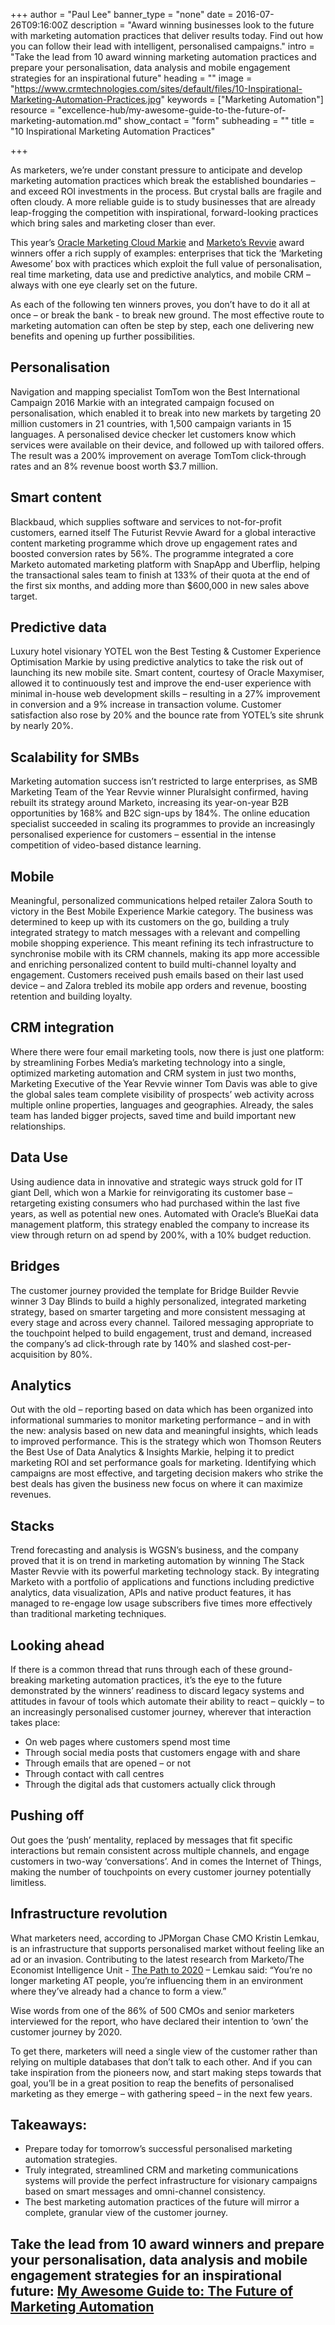 +++
author = "Paul Lee"
banner_type = "none"
date = 2016-07-26T09:16:00Z
description = "Award winning businesses look to the future with marketing automation practices that deliver results today. Find out how you can follow their lead with intelligent, personalised campaigns."
intro = "Take the lead from 10 award winning marketing automation practices and prepare your personalisation, data analysis and mobile engagement strategies for an inspirational future"
heading = ""
image = "https://www.crmtechnologies.com/sites/default/files/10-Inspirational-Marketing-Automation-Practices.jpg"
keywords = ["Marketing Automation"]
resource = "excellence-hub/my-awesome-guide-to-the-future-of-marketing-automation.md"
show_contact = "form"
subheading = ""
title = "10 Inspirational Marketing Automation Practices"

+++

As marketers, we’re under constant pressure to anticipate and develop marketing automation practices which break the established boundaries – and exceed ROI investments in the process. But crystal balls are fragile and often cloudy. A more reliable guide is to study businesses that are already leap-frogging the competition with inspirational, forward-looking practices which bring sales and marketing closer than ever.

This year’s [Oracle Marketing Cloud Markie](http://markies.eloqua.com/) and [Marketo’s Revvie](https://events.marketo.com/summit/2016/awards/) award winners offer a rich supply of examples: enterprises that tick the ‘Marketing Awesome’ box with practices which exploit the full value of personalisation, real time marketing, data use and predictive analytics, and mobile CRM – always with one eye clearly set on the future.

As each of the following ten winners proves, you don’t have to do it all at once – or break the bank - to break new ground. The most effective route to marketing automation can often be step by step, each one delivering new benefits and opening up further possibilities.

## Personalisation

Navigation and mapping specialist TomTom won the Best International Campaign 2016 Markie with an integrated campaign focused on personalisation, which enabled it to break into new markets by targeting 20 million customers in 21 countries, with 1,500 campaign variants in 15 languages. A personalised device checker let customers know which services were available on their device, and followed up with tailored offers. The result was a 200% improvement on average TomTom click-through rates and an 8% revenue boost worth $3.7 million.

## Smart content

Blackbaud, which supplies software and services to not-for-profit customers, earned itself The Futurist Revvie Award for a global interactive content marketing programme which drove up engagement rates and boosted conversion rates by 56%. The programme integrated a core Marketo automated marketing platform with SnapApp and Uberflip, helping the transactional sales team to finish at 133% of their quota at the end of the first six months, and adding more than $600,000 in new sales above target.

## Predictive data

Luxury hotel visionary YOTEL won the Best Testing & Customer Experience Optimisation Markie by using predictive analytics to take the risk out of launching its new mobile site. Smart content, courtesy of Oracle Maxymiser, allowed it to continuously test and improve the end-user experience with minimal in-house web development skills – resulting in a 27% improvement in conversion and a 9% increase in transaction volume. Customer satisfaction also rose by 20% and the bounce rate from YOTEL’s site shrunk by nearly 20%.

## Scalability for SMBs

Marketing automation success isn’t restricted to large enterprises, as SMB Marketing Team of the Year Revvie winner Pluralsight confirmed, having rebuilt its strategy around Marketo, increasing its year-on-year B2B opportunities by 168% and B2C sign-ups by 184%. The online education specialist succeeded in scaling its programmes to provide an increasingly personalised experience for customers – essential in the intense competition of video-based distance learning.

## Mobile

Meaningful, personalized communications helped retailer Zalora South to victory in the Best Mobile Experience Markie category. The business was determined to keep up with its customers on the go, building a truly integrated strategy to match messages with a relevant and compelling mobile shopping experience. This meant refining its tech infrastructure to synchronise mobile with its CRM channels, making its app more accessible and enriching personalized content to build multi-channel loyalty and engagement. Customers received push emails based on their last used device – and Zalora trebled its mobile app orders and revenue, boosting retention and building loyalty.

## CRM integration

Where there were four email marketing tools, now there is just one platform: by streamlining Forbes Media’s marketing technology into a single, optimized marketing automation and CRM system in just two months, Marketing Executive of the Year Revvie winner Tom Davis was able to give the global sales team complete visibility of prospects’ web activity across multiple online properties, languages and geographies. Already, the sales team has landed bigger projects, saved time and build important new relationships.

## Data Use

Using audience data in innovative and strategic ways struck gold for IT giant Dell, which won a Markie for reinvigorating its customer base – retargeting existing consumers who had purchased within the last five years, as well as potential new ones. Automated with Oracle’s BlueKai data management platform, this strategy enabled the company to increase its view through return on ad spend by 200%, with a 10% budget reduction.

## Bridges

The customer journey provided the template for Bridge Builder Revvie winner 3 Day Blinds to build a highly personalized, integrated marketing strategy, based on smarter targeting and more consistent messaging at every stage and across every channel. Tailored messaging appropriate to the touchpoint helped to build engagement, trust and demand, increased the company’s ad click-through rate by 140% and slashed cost-per-acquisition by 80%.

## Analytics

Out with the old – reporting based on data which has been organized into informational summaries to monitor marketing performance – and in with the new: analysis based on new data and meaningful insights, which leads to improved performance. This is the strategy which won Thomson Reuters the Best Use of Data Analytics & Insights Markie, helping it to predict marketing ROI and set performance goals for marketing. Identifying which campaigns are most effective, and targeting decision makers who strike the best deals has given the business new focus on where it can maximize revenues.

## Stacks

Trend forecasting and analysis is WGSN’s business, and the company proved that it is on trend in marketing automation by winning The Stack Master Revvie with its powerful marketing technology stack. By integrating Marketo with a portfolio of applications and functions including predictive analytics, data visualization, APIs and native product features, it has managed to re-engage low usage subscribers five times more effectively than traditional marketing techniques.

## Looking ahead

If there is a common thread that runs through each of these ground-breaking marketing automation practices, it’s the eye to the future demonstrated by the winners’ readiness to discard legacy systems and attitudes in favour of tools which automate their ability to react – quickly – to an increasingly personalised customer journey, wherever that interaction takes place:

*   On web pages where customers spend most time
*   Through social media posts that customers engage with and share
*   Through emails that are opened – or not
*   Through contact with call centres
*   Through the digital ads that customers actually click through

## Pushing off

Out goes the ‘push’ mentality, replaced by messages that fit specific interactions but remain consistent across multiple channels, and engage customers in two-way ‘conversations’. And in comes the Internet of Things, making the number of touchpoints on every customer journey potentially limitless.

## Infrastructure revolution

What marketers need, according to JPMorgan Chase CMO Kristin Lemkau, is an infrastructure that supports personalised market without feeling like an ad or an invasion. Contributing to the latest research from Marketo/The Economist Intelligence Unit - [The Path to 2020](http://www.marketingdive.com/news/why-the-future-of-marketing-is-a-two-way-customer-conversation/417177/) – Lemkau said: “You’re no longer marketing AT people, you’re influencing them in an environment where they’ve already had a chance to form a view.”

Wise words from one of the 86% of 500 CMOs and senior marketers interviewed for the report, who have declared their intention to ‘own’ the customer journey by 2020.

To get there, marketers will need a single view of the customer rather than relying on multiple databases that don’t talk to each other. And if you can take inspiration from the pioneers now, and start making steps towards that goal, you’ll be in a great position to reap the benefits of personalised marketing as they emerge – with gathering speed – in the next few years.

## Takeaways:

*   Prepare today for tomorrow’s successful personalised marketing automation strategies.
*   Truly integrated, streamlined CRM and marketing communications systems will provide the perfect infrastructure for visionary campaigns based on smart messages and omni-channel consistency.
*   The best marketing automation practices of the future will mirror a complete, granular view of the customer journey.

## Take the lead from 10 award winners and prepare your personalisation, data analysis and mobile engagement strategies for an inspirational future: [My Awesome Guide to: The Future of Marketing Automation](http://interact.crmtechnologies.com/my-awesome-guide-to-the-future-of-marketing-automation)